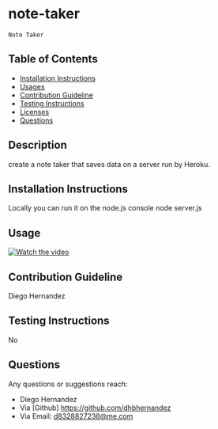 # note-taker
    Note Taker

## Table of Contents
* [Installation Instructions](#Installation-Instructions)
* [Usages](#Usages)
* [Contribution Guideline](#Contribution-Guideline)
* [Testing Instructions](#Testing-Instructions)
* [Licenses](#Licenses)
* [Questions](#Questions)

## Description 
create a note taker that saves data on a server run by Heroku.
## Installation Instructions
Locally you can run it on the node.js console node server.js

## Usage 
[![Watch the video](https://i.imgur.com/BJ4I5HB.png)](https://youtu.be/EfjRpVupSbE)

## Contribution Guideline
Diego Hernandez
## Testing Instructions
No
## Questions
Any questions or suggestions reach:
* Diego Hernandez
* Via [Github] https://github.com/dhbhernandez
* Via Email: d8328827238@me.com
        
